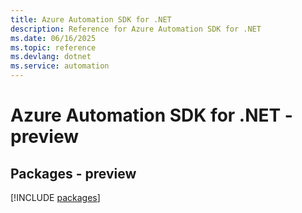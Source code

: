 ```yaml
---
title: Azure Automation SDK for .NET
description: Reference for Azure Automation SDK for .NET
ms.date: 06/16/2025
ms.topic: reference
ms.devlang: dotnet
ms.service: automation
---
```

# Azure Automation SDK for .NET - preview
## Packages - preview
[!INCLUDE [packages](automation-index.md)]
